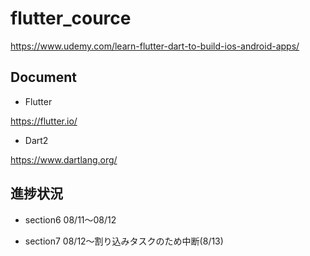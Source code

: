 # flutter_cource

https://www.udemy.com/learn-flutter-dart-to-build-ios-android-apps/

## Document
- Flutter

https://flutter.io/

- Dart2

https://www.dartlang.org/

## 進捗状況
- section6 08/11〜08/12

- section7 08/12〜割り込みタスクのため中断(8/13)
